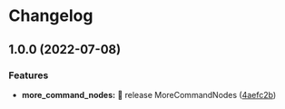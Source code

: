 # Changelog

## 1.0.0 (2022-07-08)


### Features

* **more_command_nodes:** 🎉 release MoreCommandNodes ([4aefc2b](https://github.com/AnzhiZhang/MCDReforgedPlugins/commit/4aefc2b728482040a90200cd9e9c5612ed9726a5))
